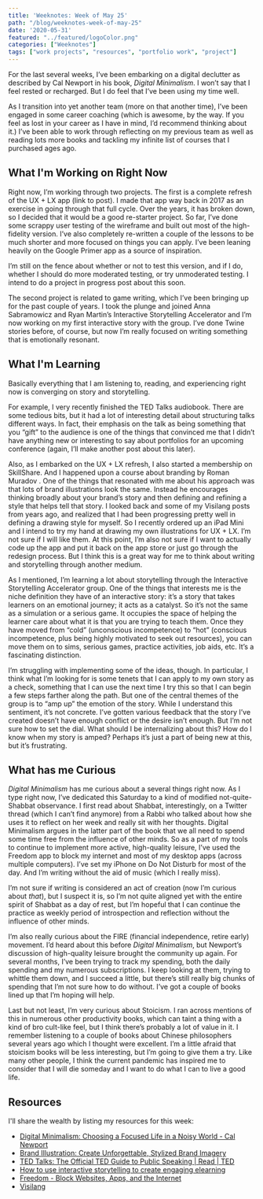 ```yaml
---
title: 'Weeknotes: Week of May 25'
path: "/blog/weeknotes-week-of-may-25"
date: '2020-05-31'
featured: "../featured/logoColor.png"
categories: ["Weeknotes"]
tags: ["work projects", "resources", "portfolio work", "project"]
---
```


For the last several weeks, I’ve been embarking on a digital declutter as described by Cal Newport in his book, <i>Digital Minimalism</i>. I won’t say that I feel rested or recharged. But I do feel that I’ve been using my time well. 

As I transition into yet another team (more on that another time), I’ve been engaged in some career coaching (which is awesome, by the way. If you feel as lost in your career as I have in mind, I’d recommend thinking about it.) I’ve been able to work through reflecting on my previous team as well as reading lots more books and tackling my infinite list of courses that I purchased ages ago.


## What I'm Working on Right Now

Right now, I’m working through two projects. The first is a complete refresh of the UX + LX app (link to post). I made that app way back in 2017 as an exercise in going through that full cycle. Over the years, it has broken down, so I decided that it would be a good re-starter project. So far, I’ve done some scrappy user testing of the wireframe and built out most of the high-fidelity version. I’ve also completely re-written a couple of the lessons to be much shorter and more focused on things you can apply. I’ve been leaning heavily on the Google Primer app as a source of inspiration.

I’m still on the fence about whether or not to test this version, and if I do, whether I should do more moderated testing, or try unmoderated testing. I intend to do a project in progress post about this soon.

The second project is related to game writing, which I’ve been bringing up for the past couple of years. I took the plunge and joined Anna Sabramowicz and Ryan Martin’s Interactive Storytelling Accelerator and I’m now working on my first interactive story with the group. I’ve done Twine stories before, of course, but now I’m really focused on writing something that is emotionally resonant. 

## What I'm Learning

Basically everything that I am listening to, reading, and experiencing right now is converging on story and storytelling. 

For example, I very recently finished the TED Talks audiobook. There are some tedious bits, but it had a lot of interesting detail about structuring talks different ways. In fact, their emphasis on the talk as being something that you “gift” to the audience is one of the things that convinced me that I didn’t have anything new or interesting to say about portfolios for an upcoming conference (again, I’ll make another post about this later). 

Also, as I embarked on the UX + LX refresh, I also started a membership on SkillShare. And I happened upon a course about branding by Roman Muradov . One of the things that resonated with me about his approach was that lots of brand illustrations look the same. Instead he encourages thinking broadly about your brand’s story and then defining and refining a style that helps tell that story. I looked back and some of my Visilang posts from years ago, and realized that I had been progressing pretty well in defining a drawing style for myself. So I recently ordered up an iPad Mini and I intend to try my hand at drawing my own illustrations for UX + LX. I’m not sure if I will like them. At this point, I’m also not sure if I want to actually code up the app and put it back on the app store or just go through the redesign process. But I think this is a great way for me to think about writing and storytelling through another medium.

As I mentioned, I’m learning a lot about storytelling through the Interactive Storytelling Accelerator group. One of the things that interests me is the niche definition they have of an interactive story: it’s a story that takes learners on an emotional journey; it acts as a catalyst. So it’s not the same as a simulation or a serious game. It occupies the space of helping the learner care about what it is that you are trying to teach them. Once they have moved from “cold” (unconscious incompetence) to “hot” (conscious incompetence, plus being highly motivated to seek out resources), you can move them on to sims, serious games, practice activities, job aids, etc. It’s a fascinating distinction. 

I’m struggling with implementing some of the ideas, though. In particular, I think what I’m looking for is some tenets that I can apply to my own story as a check, something that I can use the next time I try this so that I can begin a few steps farther along the path. But one of the central themes of the group is to “amp up” the emotion of the story. While I understand this sentiment, it’s not concrete. I’ve gotten various feedback that the story I’ve created doesn’t have enough conflict or the desire isn’t enough. But I’m not sure how to set the dial. What should I be internalizing about this? How do I know when my story is amped? Perhaps it’s just a part of being new at this, but it’s frustrating. 

## What has me Curious

<i>Digital Minimalism</i> has me curious about a several things right now.  As I type right now, I’ve dedicated this Saturday to a kind of modified not-quite-Shabbat observance. I first read about Shabbat, interestingly, on a Twitter thread (which I can’t find anymore) from a Rabbi who talked about how she uses it to reflect on her week and really sit with her thoughts. Digital Minimalism argues in the latter part of the book that we all need to spend some time free from the influence of other minds. So as a part of my tools to continue to implement more active, high-quality leisure, I’ve used the Freedom app to block my internet and most of my desktop apps (across multiple computers). I’ve set my iPhone on Do Not Disturb for most of the day. And I’m writing without the aid of music (which I really miss). 

I’m not sure if writing is considered an act of creation (now I’m curious about <i>that</i>), but I suspect it is, so I’m not quite aligned yet with the entire spirit of Shabbat as a day of rest, but I’m hopeful that I can continue the practice as weekly period of introspection and reflection without the influence of other minds.

I’m also really curious about the FIRE (financial independence, retire early) movement. I’d heard about this before <i>Digital Minimalism</i>, but Newport’s discussion of high-quality leisure brought the community up again. For several months, I’ve been trying to track my spending, both the daily spending and my numerous subscriptions. I keep looking at them, trying to whittle them down, and I succeed a little, but there’s still really big chunks of spending that I’m not sure how to do without. I’ve got a couple of books lined up that I’m hoping will help.

Last but not least, I’m very curious about Stoicism. I ran across mentions of this in numerous other productivity books, which can taint a thing with a kind of bro cult-like feel, but I think there’s probably a lot of value in it. I remember listening to a  couple of books about Chinese philosophers several years ago which I thought were excellent. I’m a little afraid that stoicism books will be less interesting, but I’m going to give them a try. Like many other people, I think the current pandemic has inspired me to consider that I will die someday and I want to do what I can to live a good life.

## Resources

I'll share the wealth by listing my resources for this week:

* [Digital Minimalism: Choosing a Focused Life in a Noisy World - Cal Newport](https://www.calnewport.com/books/digital-minimalism/)
* [Brand Illustration: Create Unforgettable, Stylized Brand Imagery](https://www.skillshare.com/classes/Brand-Illustration-Create-Unforgettable-Stylized-Brand-Imagery)
* [TED Talks: The Official TED Guide to Public Speaking | Read | TED](https://www.ted.com/read/ted-talks-the-official-ted-guide-to-public-speaking)
* [How to use interactive storytelling to create engaging elearning](https://www.elearningsecrets.com/)
* [Freedom - Block Websites, Apps, and the Internet](https://freedom.to/)
* [Visilang](https://visilang.tumblr.com)